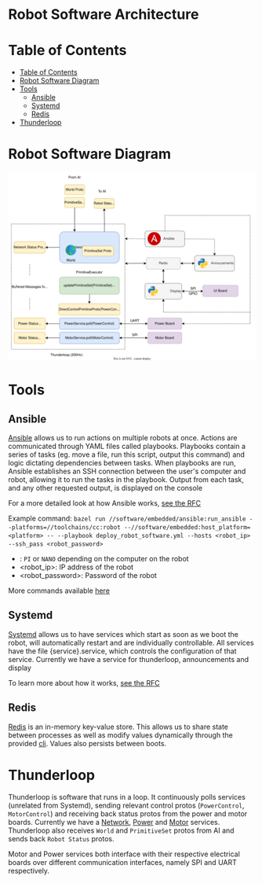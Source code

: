 # Robot Software Architecture

# Table of Contents

<!--TOC-->

- [Table of Contents](#table-of-contents)
- [Robot Software Diagram](#robot-software-diagram)
- [Tools](#tools)
  - [Ansible](#ansible)
  - [Systemd](#systemd)
  - [Redis](#redis)
- [Thunderloop](#thunderloop)

<!--TOC-->

# Robot Software Diagram

![Robot Software Diagram](images/robot_software_diagram.svg)

# Tools

## Ansible

[Ansible](https://www.ansible.com/overview/how-ansible-works) allows us to run actions on multiple robots at once. Actions are communicated through YAML files called playbooks. Playbooks contain a series of tasks (eg. move a file, run this script, output this command) and logic dictating dependencies between tasks. When playbooks are run, Ansible establishes an SSH connection between the user's computer and robot, allowing it to run the tasks in the playbook. Output from each task, and any other requested output, is displayed on the console

For a more detailed look at how Ansible works, [see the RFC](https://docs.google.com/document/d/1hN3Us2Vjr8z6ihqUVp_3L7rrjKc-EZ-l2hZJc31gNOc/edit)

Example command: `bazel run //software/embedded/ansible:run_ansible --platforms=//toolchains/cc:robot --//software/embedded:host_platform=<platform> -- --playbook deploy_robot_software.yml --hosts <robot_ip> --ssh_pass <robot_password>`
* <platform>: `PI` or `NANO` depending on the computer on the robot
* <robot_ip>: IP address of the robot
* <robot_password>: Password of the robot

More commands available [here](useful-robot-commands.md#off-robot-commands)

## Systemd

[Systemd](https://www.freedesktop.org/wiki/Software/systemd/) allows us to have services which start as soon as we boot the robot, will automatically restart and are individually controllable. All services have the file {service}.service, which controls the configuration of that service. Currently we have a service for thunderloop, announcements and display

To learn more about how it works, [see the RFC](https://docs.google.com/document/d/1hN3Us2Vjr8z6ihqUVp_3L7rrjKc-EZ-l2hZJc31gNOc/edit)

## Redis

[Redis](https://redis.io/docs/about/) is an in-memory key-value store. This allows us to share state between processes as well as modify values dynamically through the provided [cli](useful-robot-commands#redis). Values also persists between boots.

# Thunderloop

Thunderloop is software that runs in a loop. It continuously polls services (unrelated from Systemd), sending relevant control protos (`PowerControl`, `MotorControl`) and receiving back status protos from the power and motor boards. Currently we have a [Network](https://github.com/UBC-Thunderbots/Software/blob/master/src/software/embedded/services/network/network.cpp), [Power](https://github.com/UBC-Thunderbots/Software/blob/master/src/software/embedded/services/power.cpp) and [Motor](https://github.com/UBC-Thunderbots/Software/blob/master/src/software/embedded/services/motor.cpp) services. Thunderloop also receives `World` and `PrimitiveSet` protos from AI and sends back `Robot Status` protos.

Motor and Power services both interface with their respective electrical boards over different communication interfaces, namely SPI and UART respectively.
